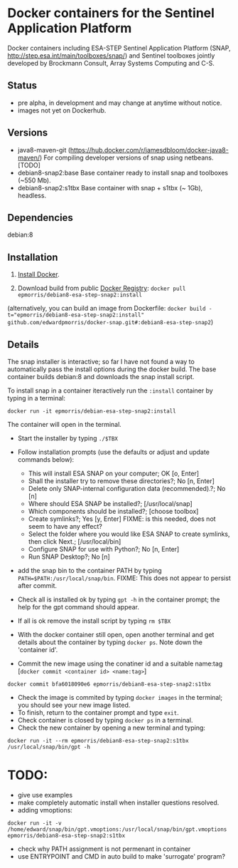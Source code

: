 # Docker containers for the Sentinel Application Platform
Docker containers including ESA-STEP Sentinel Application Platform (SNAP, http://step.esa.int/main/toolboxes/snap/) and Sentinel toolboxes jointly developed by Brockmann Consult, Array Systems Computing and C-S.

## Status
+ pre alpha, in development and may change at anytime without notice.
+ images not yet on Dockerhub.

## Versions
+ java8-maven-git (https://hub.docker.com/r/jamesdbloom/docker-java8-maven/) For compiling developer versions of snap using netbeans.[TODO]
+ debian8-snap2:base Base container ready to install snap and toolboxes (~550 Mb).
+ debian8-snap2:s1tbx Base container with snap + s1tbx (~ 1Gb), headless.

## Dependencies

debian:8

## Installation

1.  [Install Docker](https://docs.docker.com/engine/installation/).

1. Download build from public [Docker Registry](https://index.docker.io/): `docker pull epmorris/debian8-esa-step-snap2:install`

(alternatively, you can build an image from Dockerfile: `docker build -t="epmorris/debian8-esa-step-snap2:install" github.com/edwardpmorris/docker-snap.git#:debian8-esa-step-snap2`)


## Details

The snap installer is interactive; so far I have not found a way to automatically pass the install options during the docker build.
The base container builds debian:8 and downloads the snap install script.

To install snap in a container iteractively run the `:install` container by typing in a terminal:
```
docker run -it epmorris/debian-esa-step-snap2:install
```
The container will open in the terminal. 

+ Start the installer by typing `./$TBX`
+ Follow installation prompts (use the defaults or adjust and update commands below):
    + This will install ESA SNAP on your computer; OK [o, Enter]
    + Shall the installer try to remove these directories?; No [n, Enter]
    + Delete only SNAP-internal configuration data (recommended).?; No [n]
    + Where should ESA SNAP be installed?; [/usr/local/snap]
    + Which components should be installed?; [choose toolbox]
    + Create symlinks?; Yes [y, Enter] FIXME: is this needed, does not seem to have any effect?
    + Select the folder where you would like ESA SNAP to create symlinks, then click Next.; [/usr/local/bin]
    + Configure SNAP for use with Python?; No [n, Enter]
    + Run SNAP Desktop?; No [n]

+ add the snap bin to the container PATH by typing `PATH=$PATH:/usr/local/snap/bin`. FIXME: This does not appear to persist after commit.
+ Check all is installed ok by typing `gpt -h` in the container prompt; the help for the gpt command should appear.
+ If all is ok remove the install script by typing `rm $TBX`

+ With the docker container still open, open another terminal and get details about the container by typing `docker ps`. Note down the 'container id'. 
+ Commit the new image using the conatiner id and a suitable name:tag [`docker commit <container id> <name:tag>`] 
```
docker commit bfa6018090e6 epmorris/debian8-esa-step-snap2:s1tbx
```
+ Check the image is commited by typing `docker images` in the terminal; you should see your new image listed.
+ To finish, return to the container prompt and type `exit`.
+ Check container is closed by typing `docker ps` in a terminal.
+ Check the new container by opening a new terminal and typing:
```
docker run -it --rm epmorris/debian8-esa-step-snap2:s1tbx /usr/local/snap/bin/gpt -h
```

# TODO:

+ give use examples 
+ make completely automatic install when installer questions resolved.
+ adding vmoptions:
```
docker run -it -v /home/edward/snap/bin/gpt.vmoptions:/usr/local/snap/bin/gpt.vmoptions epmorris/debian8-esa-step-snap2:s1tbx
```
+ check why PATH assignment is not permenant in container
+ use ENTRYPOINT  and CMD in auto build to make 'surrogate' program?
